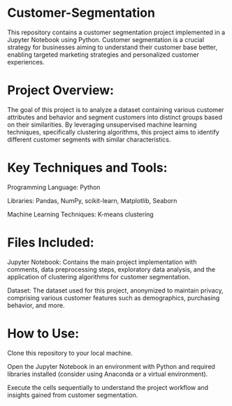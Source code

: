 # Customer-Segmentation
This repository contains a customer segmentation project implemented in a Jupyter Notebook using Python. Customer segmentation is a crucial strategy for businesses aiming to understand their customer base better, enabling targeted marketing strategies and personalized customer experiences.

# Project Overview:
The goal of this project is to analyze a dataset containing various customer attributes and behavior and segment customers into distinct groups based on their similarities. By leveraging unsupervised machine learning techniques, specifically clustering algorithms, this project aims to identify different customer segments with similar characteristics.

# Key Techniques and Tools:

Programming Language: Python

Libraries: Pandas, NumPy, scikit-learn, Matplotlib, Seaborn

Machine Learning Techniques: K-means clustering

# Files Included:

Jupyter Notebook: Contains the main project implementation with comments, data preprocessing steps, exploratory data analysis, and the application of clustering algorithms for customer segmentation.

Dataset: The dataset used for this project, anonymized to maintain privacy, comprising various customer features such as demographics, purchasing behavior, and more.

# How to Use:

Clone this repository to your local machine.

Open the Jupyter Notebook in an environment with Python and required libraries installed (consider using Anaconda or a virtual environment).

Execute the cells sequentially to understand the project workflow and insights gained from customer segmentation.
